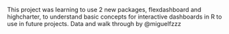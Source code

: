 This project was learning to use 2 new packages, flexdashboard and highcharter, to understand basic concepts for interactive dashboards in R to use in future projects. Data and walk through by @miguelfzzz
